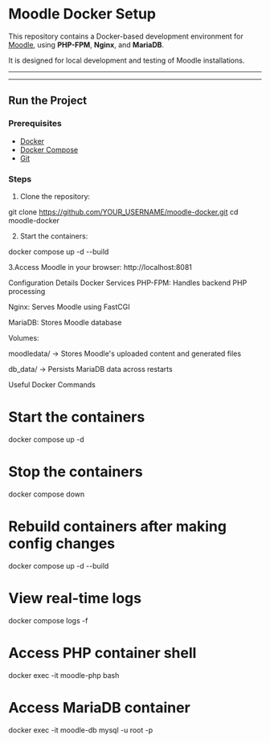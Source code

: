 # Moodle Docker Setup

This repository contains a Docker-based development environment for [Moodle](https://moodle.org/), using **PHP-FPM**, **Nginx**, and **MariaDB**.

It is designed for local development and testing of Moodle installations.

---

---

##  Run the Project

###  Prerequisites

- [Docker](https://www.docker.com/)
- [Docker Compose](https://docs.docker.com/compose/)
- [Git](https://git-scm.com/)

###  Steps

1. Clone the repository:


git clone https://github.com/YOUR_USERNAME/moodle-docker.git
cd moodle-docker


2. Start the containers:

   
docker compose up -d --build

3.Access Moodle in your browser:
  http://localhost:8081

Configuration Details
Docker Services
PHP-FPM: Handles backend PHP processing

Nginx: Serves Moodle using FastCGI

MariaDB: Stores Moodle database

Volumes:

moodledata/ → Stores Moodle's uploaded content and generated files

db_data/ → Persists MariaDB data across restarts


Useful Docker Commands

# Start the containers
docker compose up -d

# Stop the containers
docker compose down

# Rebuild containers after making config changes
docker compose up -d --build

# View real-time logs
docker compose logs -f

# Access PHP container shell
docker exec -it moodle-php bash

# Access MariaDB container
docker exec -it moodle-db mysql -u root -p




